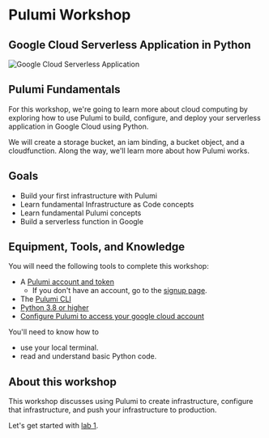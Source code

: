 # Pulumi Workshop

## Google Cloud Serverless Application in Python

![Google Cloud Serverless Application](https://www.pulumi.com/templates/serverless-application/gcp/architecture.png)

## Pulumi Fundamentals

For this workshop, we're going to learn more about cloud computing by exploring how to use Pulumi to build, configure, and deploy your serverless application in Google Cloud using Python.

We will create a storage bucket, an iam binding, a bucket object,  and a cloudfunction. Along the way, we'll learn more about how Pulumi works.

## Goals

* Build your first infrastructure with Pulumi
* Learn fundamental Infrastructure as Code concepts
* Learn fundamental Pulumi concepts
* Build a serverless function in Google

## Equipment, Tools, and Knowledge

You will need the following tools to complete this workshop:

* A [Pulumi account and token](https://www.pulumi.com/docs/intro/pulumi-service/accounts/#access-tokens?utm_source=GitHub&utm_medium=referral&utm_campaign=workshops)
  * If you don't have an account, go to the [signup page](https://app.pulumi.com/signup/?utm_source=GitHub&utm_medium=referral&utm_campaign=workshops).
* The [Pulumi CLI](https://www.pulumi.com/docs/get-started/install/?utm_source=GitHub&utm_medium=referral&utm_campaign=workshops)
* [Python 3.8 or higher](https://www.pulumi.com/docs/get-started/gcp/begin/#choose-your-language?utm_source=GitHub&utm_medium=referral&utm_campaign=workshops)
* [Configure Pulumi to access your google cloud account](https://www.pulumi.com/docs/get-started/gcp/begin/#configure-pulumi-to-access-your-google-cloud-account?utm_source=GitHub&utm_medium=referral&utm_campaign=workshops)

You'll need to know how to

* use your local terminal.
* read and understand basic Python code.

## About this workshop

This workshop discusses using Pulumi to create infrastructure, configure that infrastructure, and push your infrastructure to production.

Let's get started with [lab 1](./lab-1/).
